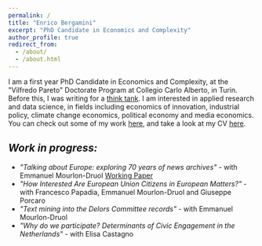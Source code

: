 ```yaml
---
permalink: /
title: "Enrico Bergamini"
excerpt: "PhD Candidate in Economics and Complexity"
author_profile: true
redirect_from: 
  - /about/
  - /about.html
---
```


I am a first year PhD Candidate in Economics and Complexity, at the "Vilfredo Pareto" Doctorate Program at Collegio Carlo Alberto, in Turin. Before this, I was writing for a [think tank](https://bruegel.org/author/enrico-bergamini). I am interested in applied research and data science, in fields including economics of innovation, industrial policy, climate change economics, political economy and media economics. You can check out some of my work [here](/publications), and take a look at my CV [here](/CV).

_Work in progress:_
------

* _"Talking about Europe: exploring 70 years of news archives"_ - with Emmanuel Mourlon-Druol [Working Paper](https://www.bruegel.org/2021/03/talking-about-europe-exploring-70-years-of-news-archives/)
* _"How Interested Are European Union Citizens in European Matters?"_ - with Francesco Papadia, Emmanuel Mourlon-Druol and Giuseppe Porcaro
* _"Text mining into the Delors Committee records"_ - with Emmanuel Mourlon-Druol
* _"Why do we participate? Determinants of Civic Engagement in the Netherlands"_ - with Elisa Castagno
